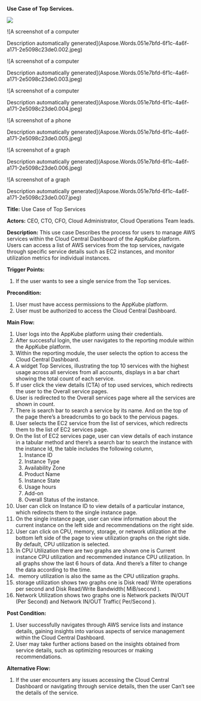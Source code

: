 ﻿**Use Case of Top Services.**

![](Aspose.Words.051e7bfd-6f1c-4a6f-a171-2e5098c23de0.001.jpeg)

![A screenshot of a computer

Description automatically generated](Aspose.Words.051e7bfd-6f1c-4a6f-a171-2e5098c23de0.002.jpeg)

![A screenshot of a computer

Description automatically generated](Aspose.Words.051e7bfd-6f1c-4a6f-a171-2e5098c23de0.003.jpeg)

![A screenshot of a computer

Description automatically generated](Aspose.Words.051e7bfd-6f1c-4a6f-a171-2e5098c23de0.004.jpeg)

![A screenshot of a phone

Description automatically generated](Aspose.Words.051e7bfd-6f1c-4a6f-a171-2e5098c23de0.005.jpeg)

![A screenshot of a graph

Description automatically generated](Aspose.Words.051e7bfd-6f1c-4a6f-a171-2e5098c23de0.006.jpeg)

![A screenshot of a graph

Description automatically generated](Aspose.Words.051e7bfd-6f1c-4a6f-a171-2e5098c23de0.007.jpeg)

**Title:** Use Case of Top  Services

**Actors:**  CEO, CTO, CFO, Cloud Administrator, Cloud Operations Team leads.

**Description:** This use case Describes the process for users to manage AWS services within the Cloud Central Dashboard of the AppKube platform. Users can access a list of AWS services from the top services, navigate through specific service details such as EC2 instances, and monitor utilization metrics for individual instances.

**Trigger Points:**

1. If the user wants to see a single service from the Top services.

**Precondition:**

1. User must have access permissions to the AppKube platform.
1. User must be authorized to access the Cloud Central Dashboard.

**Main Flow:**

1. User logs into the AppKube platform using their credentials.
1. After successful login, the user navigates to the reporting module within the AppKube platform.
1. Within the reporting module, the user selects the option to access the Cloud Central Dashboard.
1. A widget Top Services, illustrating the top 10 services with the highest usage across all services from all accounts, displays in a bar chart showing the total count of each service.
1. If user click the view details (CTA) of top used services, which redirects the user to the Overall service pages.
1. User is redirected to the Overall services page where all the services are shown in count.
1. There is search bar to search a service by its name. And on the top of the page there’s a breadcrumbs to go back to the pervious pages.
1. User selects the EC2 service from the list of services, which redirects them to the list of EC2 services page.
1. On the list of EC2 services page, user can view details of each instance in a tabular method and there’s a search bar to search the instance with the instance Id, the table includes the following column, 
   1. Instance ID
   1. Instance Type
   1. Availability Zone
   1. Product Name
   1. Instance State
   1. Usage hours
   1. Add-on
   1. Overall Status of the instance.
1. User can click on Instance ID to view details of a particular instance, which redirects them to the single instance page.
1. On the single instance page, user can view information about the current instance on the left side and recommendations on the right side.
1. User can click on CPU, memory, storage, or network utilization at the bottom left side of the page to view utilization graphs on the right side. By default, CPU utilization is selected.
1. In CPU Utilization there are two graphs are shown one is Current instance CPU utilization and recommended instance CPU utilization.  In all  graphs show the last 6 hours of data. And there’s a filter to change the data according to the time. 
1. ` `memory utilization is also the same as the CPU utilization graphs.
1. storage utilization shows two graphs one is Disk read/ Write operations per second and Disk Read/Write Bandwidth( MiB/second ).
1. Network Utilization shows two graphs one is Network packets IN/OUT (Per Second) and Network IN/OUT Traffic( Per/Second ).

**Post Condition:**

1. User successfully navigates through AWS service lists and instance details, gaining insights into various aspects of service management within the Cloud Central Dashboard.
1. User may take further actions based on the insights obtained from service details, such as optimizing resources or making recommendations.

**Alternative Flow:**

1. If the user encounters any issues accessing the Cloud Central Dashboard or navigating through service details, then the user Can’t see the details of the service.

